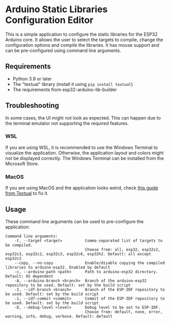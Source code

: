 # Arduino Static Libraries Configuration Editor

This is a simple application to configure the static libraries for the ESP32 Arduino core.
It allows the user to select the targets to compile, change the configuration options and compile the libraries.
It has mouse support and can be pre-configured using command line arguments.

## Requirements
  - Python 3.9 or later
  - The "textual" library (install it using `pip install textual`)
  - The requirements from esp32-arduino-lib-builder

## Troubleshooting

In some cases, the UI might not look as expected. This can happen due to the terminal emulator not supporting the required features.

### WSL

If you are using WSL, it is recommended to use the Windows Terminal to visualize the application. Otherwise, the application layout and colors might not be displayed correctly.
The Windows Terminal can be installed from the Microsoft Store.

### MacOS

If you are using MacOS and the application looks weird, check [this guide from Textual](https://textual.textualize.io/FAQ/#why-doesnt-textual-look-good-on-macos) to fix it.

## Usage

These command line arguments can be used to pre-configure the application:

```
Command line arguments:
    -t, --target <target>          Comma-separated list of targets to be compiled.
                                   Choose from: all, esp32, esp32s2, esp32s3, esp32c2, esp32c3, esp32c6, esp32h2. Default: all except esp32c2
    --copy, --no-copy              Enable/disable copying the compiled libraries to arduino-esp32. Enabled by default
    -c, --arduino-path <path>      Path to arduino-esp32 directory. Default: OS dependent
    -A, --arduino-branch <branch>  Branch of the arduino-esp32 repository to be used. Default: set by the build script
    -I, --idf-branch <branch>      Branch of the ESP-IDF repository to be used. Default: set by the build script
    -i, --idf-commit <commit>      Commit of the ESP-IDF repository to be used. Default: set by the build script
    -D, --debug-level <level>      Debug level to be set to ESP-IDF.
                                   Choose from: default, none, error, warning, info, debug, verbose. Default: default
```
